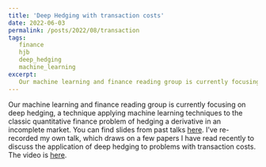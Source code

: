 ```yaml
---
title: 'Deep Hedging with transaction costs'
date: 2022-06-03
permalink: /posts/2022/08/transaction
tags:
   finance
   hjb
   deep_hedging
   machine_learning
excerpt:
   Our machine learning and finance reading group is currently focusing on deep hedging
---
```

Our machine learning and finance reading group is currently focusing on deep hedging, a technique applying machine learning techniques to the classic quantitative finance problem of hedging a derivative in an incomplete market.   You can find slides from past talks [here](https://github.com/paiforsyth/ML-Finance_Group). I’ve re-recorded my own talk, which draws on a few papers I have read recently to discuss the application of deep hedging to problems with transaction costs.  The video is [here](https://youtu.be/F6NZmhnP_ho).  
